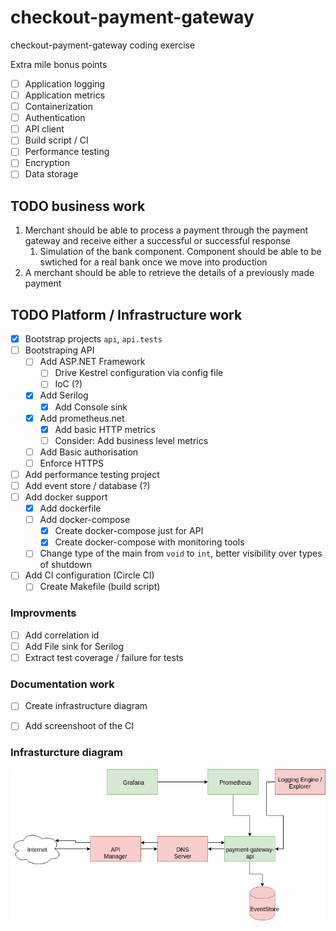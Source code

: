 # checkout-payment-gateway

checkout-payment-gateway coding exercise


Extra mile bonus points

- [ ] Application logging
- [ ] Application metrics
- [ ] Containerization
- [ ] Authentication
- [ ] API client
- [ ] Build script / CI
- [ ] Performance testing
- [ ] Encryption
- [ ] Data storage

## TODO business work

1. Merchant should be able to process a payment through the payment gateway 
and receive either a successful or successful response
    1. Simulation of the bank component. Component should be able to be swtiched for 
    a real bank once we move into production
2. A merchant should be able to retrieve the details of a previously made payment

## TODO Platform / Infrastructure work

- [x] Bootstrap projects `api`, `api.tests`
- [ ] Bootstraping API
    - [ ] Add ASP.NET Framework
        - [ ] Drive Kestrel configuration via config file
        - [ ] IoC (?)
    - [x] Add Serilog
        - [x] Add Console sink
    - [x] Add prometheus.net
        - [x] Add basic HTTP metrics
        - [ ] Consider: Add business level metrics
    - [ ] Add Basic authorisation
    - [ ] Enforce HTTPS
- [ ] Add performance testing project
- [ ] Add event store / database (?)
- [ ] Add docker support
    - [x] Add dockerfile
    - [ ] Add docker-compose
        - [x] Create docker-compose just for API
        - [x] Create docker-compose with monitoring tools
    - [ ] Change type of the main from `void` to `int`, 
    better visibility over types of shutdown
- [ ] Add CI configuration (Circle CI)
    - [ ] Create Makefile (build script)
    
### Improvments

- [ ] Add correlation id
- [ ] Add File sink for Serilog
- [ ] Extract test coverage / failure for tests

### Documentation work

- [ ] Create infrastructure diagram
- [ ] Add screenshoot of the CI


### Infrasturcture diagram

![Infrasturcture diagram](/docs/infrastructure-architecture.png)